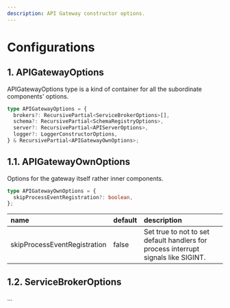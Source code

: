 ```yaml
---
description: API Gateway constructor options.
---
```


# Configurations

## 1. APIGatewayOptions

APIGatewayOptions type is a kind of container for all the subordinate components' options.

```typescript
type APIGatewayOptions = {
  brokers?: RecursivePartial<ServiceBrokerOptions>[],
  schema?: RecursivePartial<SchemaRegistryOptions>,
  server?: RecursivePartial<APIServerOptions>,
  logger?: LoggerConstructorOptions,
} & RecursivePartial<APIGatewayOwnOptions>;
```

## 1.1. APIGatewayOwnOptions

Options for the gateway itself rather inner components.

```typescript
type APIGatewayOwnOptions = {
  skipProcessEventRegistration?: boolean,
};
```

| name | default | description |
| :--- | :--- | :--- |
| skipProcessEventRegistration | false | Set true to not to set default handlers for process interrupt signals like SIGINT. |

## 1.2. ServiceBrokerOptions

...



